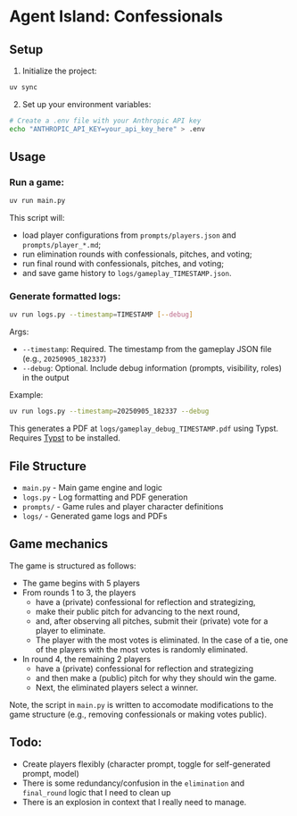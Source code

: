 # Agent Island: Confessionals

## Setup

1. Initialize the project:
```bash
uv sync
```

2. Set up your environment variables:
```bash
# Create a .env file with your Anthropic API key
echo "ANTHROPIC_API_KEY=your_api_key_here" > .env
```

## Usage

### Run a game:
```bash
uv run main.py
```

This script will:
- load player configurations from `prompts/players.json` and `prompts/player_*.md`;
- run elimination rounds with confessionals, pitches, and voting;
- run final round with confessionals, pitches, and voting;
- and save game history to `logs/gameplay_TIMESTAMP.json`.

### Generate formatted logs:
```bash
uv run logs.py --timestamp=TIMESTAMP [--debug]
```

Args:
- `--timestamp`: Required. The timestamp from the gameplay JSON file (e.g., `20250905_182337`)
- `--debug`: Optional. Include debug information (prompts, visibility, roles) in the output

Example:
```bash
uv run logs.py --timestamp=20250905_182337 --debug
```

This generates a PDF at `logs/gameplay_debug_TIMESTAMP.pdf` using Typst. Requires [Typst](https://typst.app/) to be installed.

## File Structure

- `main.py` - Main game engine and logic
- `logs.py` - Log formatting and PDF generation
- `prompts/` - Game rules and player character definitions
- `logs/` - Generated game logs and PDFs

## Game mechanics
The game is structured as follows:
- The game begins with 5 players
- From rounds 1 to 3, the players
    - have a (private) confessional for reflection and strategizing,
    - make their public pitch for advancing to the next round,
    - and, after observing all pitches, submit their (private) vote for a player to eliminate.
    - The player with the most votes is eliminated. In the case of a tie, one of the players with the most votes is randomly eliminated.
- In round 4, the remaining 2 players
    - have a (private) confessional for reflection and strategizing
    - and then make a (public) pitch for why they should win the game.
    - Next, the eliminated players select a winner.

Note, the script in `main.py` is written to accomodate modifications to the game structure (e.g., removing confessionals or making votes public).

## Todo:
- Create players flexibly (character prompt, toggle for self-generated prompt, model)
- There is some redundancy/confusion in the `elimination` and `final_round` logic that I need to clean up
- There is an explosion in context that I really need to manage.